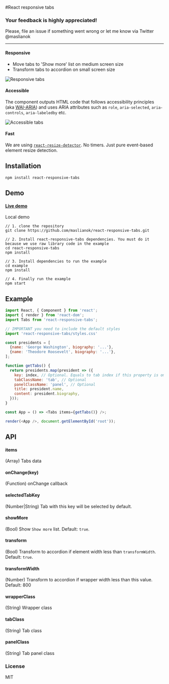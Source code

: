 #React responsive tabs

### Your feedback is highly appreciated!

Please, file an issue if something went wrong or let me know via Twitter @maslianok

---

#### Responsive
* Move tabs to 'Show more' list on medium screen size
* Transform tabs to accordion on small screen size

![Responsive tabs](https://cloud.githubusercontent.com/assets/3485490/11324577/f6536f2c-913d-11e5-80b0-8755a2ec11cb.gif)

#### Accessible
The component outputs HTML code that follows accessibility principles (aka [WAI-ARIA](https://en.wikipedia.org/wiki/WAI-ARIA)) and uses ARIA attributes such as `role`, `aria-selected`, `aria-controls`, `aria-labeledby` etc.

![Accessible tabs](https://cloud.githubusercontent.com/assets/3485490/11324576/f4775a4c-913d-11e5-9ec2-f13beb8bd578.gif)

#### Fast
We are using [`react-resize-detector`](https://github.com/maslianok/react-resize-detector). No timers. Just pure event-based element resize detection.


## Installation
`npm install react-responsive-tabs`


## Demo

#### [Live demo](http://maslianok.github.io/react-responsive-tabs/)

Local demo
```
// 1. clone the repository
git clone https://github.com/maslianok/react-responsive-tabs.git

// 2. Install react-responsive-tabs dependencies. You must do it because we use raw library code in the example
cd react-responsive-tabs
npm install

// 3. Install dependencies to run the example
cd example
npm install

// 4. Finally run the example
npm start
```


## Example

```javascript
import React, { Component } from 'react';
import { render } from 'react-dom';
import Tabs from 'react-responsive-tabs';

// IMPORTANT you need to include the default styles
import 'react-responsive-tabs/styles.css'

const presidents = [
  {name: 'George Washington', biography: '...'},
  {name: 'Theodore Roosevelt', biography: '...'},
];

function getTabs() {
  return presidents.map(president => ({
    key: index, // Optional. Equals to tab index if this property is omitted
    tabClassName: 'tab', // Optional
    panelClassName: 'panel', // Optional
    title: president.name,
    content: president.biography,
  }));
}

const App = () => <Tabs items={getTabs()} />;

render(<App />, document.getElementById('root'));
```

## API

#### items
(Array) Tabs data

#### onChange(key)
(Function) onChange callback

#### selectedTabKey
(Number|String) Tab with this key will be selected by default.

#### showMore
(Bool) Show `Show more` list. Default: `true`.

#### transform
(Bool) Transform to accordion if element width less than `transformWidth`. Default: `true`.

#### transformWidth
(Number) Transform to accordion if wrapper width less than this value. Default: 800

#### wrapperClass
(String) Wrapper class

#### tabClass
(String) Tab class

#### panelClass
(String) Tab panel class

### License
MIT
